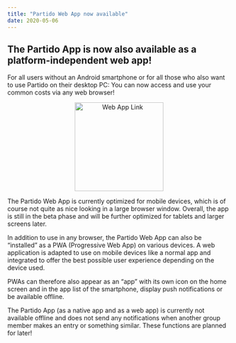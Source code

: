 ```yaml
---
title: "Partido Web App now available"
date: 2020-05-06
---
```


## The Partido App is now also available as a platform-independent web app!

For all users without an Android smartphone or for all those who also want to use Partido on their desktop PC: You can now access and use your common costs via any web browser!

<p align="center">
  <a href="https://partido.rocks/webapp/">
    <img src="https://user-images.githubusercontent.com/5000255/185852160-e2f57134-2684-4140-aacb-42d42a0f906e.png" alt="Web App Link" width="200"/>
  </a>
</p>

The Partido Web App is currently optimized for mobile devices, which is of course not quite as nice looking in a large browser window. Overall, the app is still in the beta phase and will be further optimized for tablets and larger screens later.

In addition to use in any browser, the Partido Web App can also be “installed” as a PWA (Progressive Web App) on various devices. A web application is adapted to use on mobile devices like a normal app and integrated to offer the best possible user experience depending on the device used.

PWAs can therefore also appear as an “app” with its own icon on the home screen and in the app list of the smartphone, display push notifications or be available offline.

The Partido App (as a native app and as a web app) is currently not available offline and does not send any notifications when another group member makes an entry or something similar. These functions are planned for later!
